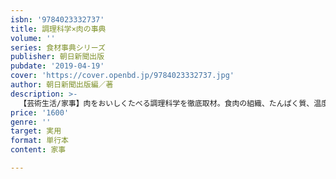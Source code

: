 ```yaml
---
isbn: '9784023332737'
title: 調理科学×肉の事典
volume: ''
series: 食材事典シリーズ
publisher: 朝日新聞出版
pubdate: '2019-04-19'
cover: 'https://cover.openbd.jp/9784023332737.jpg'
author: 朝日新聞出版編／著
description: >-
  【芸術生活/家事】肉をおいしくたべる調理科学を徹底取材。食肉の組織、たんぱく質、温度変化などビジュアルでわかりやすく解説し、さらに肉マニアによる極上肉料理のレシピを牛肉、豚、鶏など種類別に紹介。巻末には肉の事典を掲載し、肉に関するすべてが一冊でわかる大事典。
price: '1600'
genre: ''
target: 実用
format: 単行本
content: 家事

---
```

